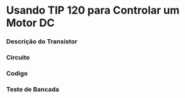 # Usando TIP 120 para Controlar um Motor DC

### Descrição do Transistor

### Circuito

### Codigo

### Teste de Bancada



